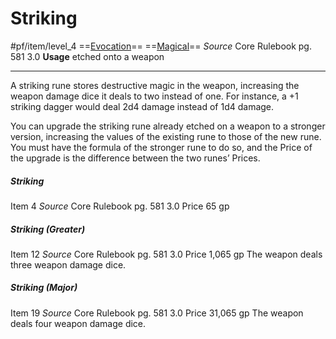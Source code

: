 # Striking
#pf/item/level_4
==[Evocation](../../../Traits/Evocation.md)== ==[Magical](../../../Traits/Magical.md)==
*Source* Core Rulebook pg. 581 3.0
**Usage** etched onto a weapon

---
A striking rune stores destructive magic in the weapon, increasing the weapon damage dice it deals to two instead of one. For instance, a +1 striking dagger would deal 2d4 damage instead of 1d4 damage.

You can upgrade the striking rune already etched on a weapon to a stronger version, increasing the values of the existing rune to those of the new rune. You must have the formula of the stronger rune to do so, and the Price of the upgrade is the difference between the two runes’ Prices.
##### Striking
Item 4
*Source* Core Rulebook pg. 581 3.0
Price 65 gp
##### Striking (Greater)
Item 12
*Source* Core Rulebook pg. 581 3.0
Price 1,065 gp
The weapon deals three weapon damage dice.
##### Striking (Major)
Item 19
*Source* Core Rulebook pg. 581 3.0
Price 31,065 gp
The weapon deals four weapon damage dice.